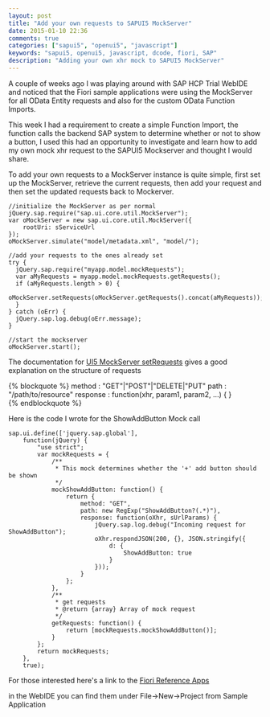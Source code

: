 ```yaml
---
layout: post
title: "Add your own requests to SAPUI5 MockServer"
date: 2015-01-10 22:36
comments: true
categories: ["sapui5", "openui5", "javascript"]
keywords: "sapui5, openui5, javascript, dcode, fiori, SAP"
description: "Adding your own xhr mock to SAPUI5 MockServer"
---
```


A couple of weeks ago I was playing around with SAP HCP Trial WebIDE and noticed that the Fiori sample applications were using the MockServer for all OData Entity requests and also for the custom OData Function Imports.

This week I had a requirement to create a simple Function Import, the function calls the backend SAP system to determine whether or not to show a button, I used this had an opportunity to investigate and learn how to add my own mock xhr request to the SAPUI5 Mockserver and thought I would share.

To add your own requests to a MockServer instance is quite simple, first set up the MockServer, retrieve the current requests, then add your request and then set the updated requests back to Mockerver.

<pre class="language-javascript"><code>//initialize the MockServer as per normal
jQuery.sap.require("sap.ui.core.util.MockServer");
var oMockServer = new sap.ui.core.util.MockServer({
	rootUri: sServiceUrl
});
oMockServer.simulate("model/metadata.xml", "model/");
 
//add your requests to the ones already set 
try {
  jQuery.sap.require("myapp.model.mockRequests");
  var aMyRequests = myapp.model.mockRequests.getRequests();
  if (aMyRequests.length > 0) {
    oMockServer.setRequests(oMockServer.getRequests().concat(aMyRequests));
  }
} catch (oErr) {
  jQuery.sap.log.debug(oErr.message);
}
 
//start the mockserver
oMockServer.start();
</code></pre>

The documentation for [UI5 MockServer setRequests](https://openui5.hana.ondemand.com/#docs/api/symbols/sap.ui.core.util.MockServer.html#setRequests) gives a good explanation on the structure of requests

{% blockquote %}
method : "GET"|"POST"|"DELETE|"PUT" 
path : "/path/to/resource"
response : function(xhr, param1, param2, ...) { }  
{% endblockquote %}

Here is the code I wrote for the ShowAddButton Mock call
<pre class="language-javascript"><code>sap.ui.define(['jquery.sap.global'],
    function(jQuery) {
        "use strict";
        var mockRequests = {
            /**
             * This mock determines whether the '+' add button should be shown
             */
            mockShowAddButton: function() {
                return {
                    method: "GET",
                    path: new RegExp("ShowAddButton?(.*)"), 
                    response: function(oXhr, sUrlParams) {
                        jQuery.sap.log.debug("Incoming request for ShowAddButton");
                        oXhr.respondJSON(200, {}, JSON.stringify({
                            d: {
                                ShowAddButton: true
                            }
                        }));
                    }
                };
            },
            /**
             * get requests
             * @return {array} Array of mock request
             */
            getRequests: function() {
                return [mockRequests.mockShowAddButton()];
            }
        };
        return mockRequests;
    },
    true);
</code></pre>
   
For those interested here's a link to the [Fiori Reference Apps](http://scn.sap.com/docs/DOC-59963)

in the WebIDE you can find them under File->New->Project from Sample Application
